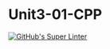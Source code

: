 # Unit3-01-CPP
[![GitHub's Super Linter](https://github.com/ICS3UPROGRAMMINGALEXDM/Unit3-01-CPP/workflows/GitHub's%20Super%20Linter/badge.svg)](https://github.com/ICS3UPROGRAMMINGALEXDM/Unit3-01-CPP/actions)
